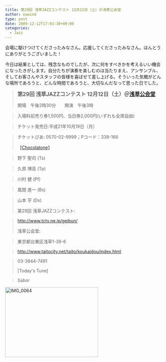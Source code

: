 ```yaml
---
title: 第29回 浅草JAZZコンテスト 12月12日（土）＠浅草公会堂
author: eawind
type: post
date: 2009-12-12T17:03:30+09:00
categories:
  - Jazz
---
```

会場に駆けつけてくださったみなさん。応援してくださったみなさん。ほんとうにありがとうございました！

今日は結果としては、残念なものでしたが、次に何をすべきかを考えるいい機会になったきがします。自分たちが演奏を楽しむのは当たりまえ、アンサンブル、そしてお客さんやスタッフの皆様を喜ばせて差し上げる。そういった気概がどんな場所であろうと、どんな時間であろうと、大切なんだなって思った日でした。

> **<big>第29回 浅草JAZZコンテスト 12月12日（土）＠<a href="http://www.taitocity.net/taito/koukaidou/" target="_blank">浅草公会堂</a></big>**
>
> 開場　午後2時30分　　開演　午後3時

> 入場料前売り券1,500円、当日券2,000円(いずれも全席自由)

> チケット発売日:平成21年10月19日（月）

> チケットぴあ: 0570-02-9999；Pコード：338-166
>
> 【[Chocolatone][1]】

> 野下 聖司 (Ts)

> 久原 博高 (Tp)

> 川村 健 (Pf)

> 風間 進一 (Bs)

> 山本 亨 (Ds)
>
> 第29回 浅草JAZZコンテスト:

> http://www.tctv.ne.jp/geibun/
>
> 浅草公会堂:

> 東京都台東区浅草1-38-6

> <a href="http://www.taitocity.net/taito/koukaidou/index.html" target="_blank">http://www.taitocity.net/taito/koukaidou/index.html</a>

> 03-3844-7491
>
> [Today's Tune]

> Sabor

<span class="mt-enclosure mt-enclosure-image" style="display: inline;"><a href="/img/wp/2009/12/IMG_0064.jpg"><img class="alignnone size-medium wp-image-864" src="/img/wp/2009/12/IMG_0064.jpg" alt="IMG_0064" width="300" height="225" srcset="/img/wp/2009/12/IMG_0064.jpg 300w, /img/wp/2009/12/IMG_0064-1024x768.jpg 1024w" sizes="(max-width: 300px) 100vw, 300px" /></a></span>

 [1]: http://www.eawind.net/?page_id=930
